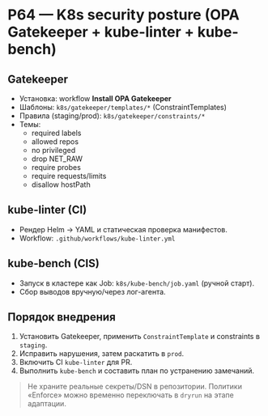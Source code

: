 # P64 — K8s security posture (OPA Gatekeeper + kube-linter + kube-bench)

## Gatekeeper
- Установка: workflow **Install OPA Gatekeeper**
- Шаблоны: `k8s/gatekeeper/templates/*` (ConstraintTemplates)
- Правила (staging/prod): `k8s/gatekeeper/constraints/*`
- Темы:
  - required labels
  - allowed repos
  - no privileged
  - drop NET_RAW
  - require probes
  - require requests/limits
  - disallow hostPath

## kube-linter (CI)
- Рендер Helm → YAML и статическая проверка манифестов.
- Workflow: `.github/workflows/kube-linter.yml`

## kube-bench (CIS)
- Запуск в кластере как Job: `k8s/kube-bench/job.yaml` (ручной старт).
- Сбор выводов вручную/через лог-агента.

## Порядок внедрения
1. Установить Gatekeeper, применить `ConstraintTemplate` и constraints в `staging`.
2. Исправить нарушения, затем раскатить в `prod`.
3. Включить CI `kube-linter` для PR.
4. Выполнить `kube-bench` и составить план по устранению замечаний.

> Не храните реальные секреты/DSN в репозитории. Политики «Enforce» можно временно переключать в `dryrun` на этапе адаптации.

